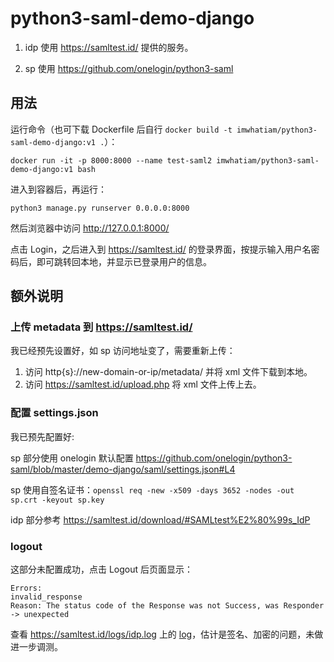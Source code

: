 # python3-saml-demo-django

1. idp 使用 https://samltest.id/ 提供的服务。

1. sp 使用 https://github.com/onelogin/python3-saml

## 用法

运行命令（也可下载 Dockerfile 后自行 `docker build -t imwhatiam/python3-saml-demo-django:v1 .`）：

```
docker run -it -p 8000:8000 --name test-saml2 imwhatiam/python3-saml-demo-django:v1 bash
```

进入到容器后，再运行：

```
python3 manage.py runserver 0.0.0.0:8000
```

然后浏览器中访问 http://127.0.0.1:8000/

点击 Login，之后进入到 https://samltest.id/ 的登录界面，按提示输入用户名密码后，即可跳转回本地，并显示已登录用户的信息。 

## 额外说明

### 上传 metadata 到 https://samltest.id/

我已经预先设置好，如 sp 访问地址变了，需要重新上传：

1. 访问 http{s}://new-domain-or-ip/metadata/ 并将 xml 文件下载到本地。
2. 访问 https://samltest.id/upload.php 将 xml 文件上传上去。

### 配置 settings.json

我已预先配置好:

sp 部分使用 onelogin 默认配置 https://github.com/onelogin/python3-saml/blob/master/demo-django/saml/settings.json#L4

sp 使用自签名证书：`openssl req -new -x509 -days 3652 -nodes -out sp.crt -keyout sp.key`

idp 部分参考 https://samltest.id/download/#SAMLtest%E2%80%99s_IdP

### logout

这部分未配置成功，点击 Logout 后页面显示：

```
Errors:
invalid_response
Reason: The status code of the Response was not Success, was Responder -> unexpected
```

查看 https://samltest.id/logs/idp.log 上的 [log](./logout-error-from-idp.log)，估计是签名、加密的问题，未做进一步调测。
